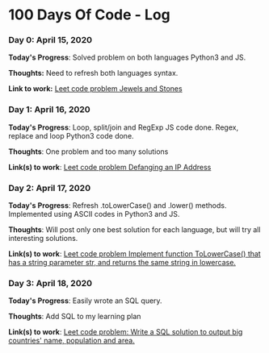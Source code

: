 
# 100 Days Of Code - Log

### Day 0: April 15, 2020

**Today's Progress**: Solved problem on both languages Python3 and JS.

**Thoughts:** Need to refresh both languages syntax.

**Link to work:** [Leet code problem Jewels and Stones](leetcode.com/problems/jewels-and-stones/)

### Day 1: April 16, 2020

**Today's Progress**: Loop, split/join and RegExp JS code done. Regex, replace and loop Python3 code done.

**Thoughts**: One problem and too many solutions

**Link(s) to work**: [Leet code problem Defanging an IP Address](https://leetcode.com/problems/defanging-an-ip-address/)

### Day 2: April 17, 2020

**Today's Progress**: Refresh .toLowerCase() and .lower() methods. Implemented using ASCII codes in Python3 and JS.

**Thoughts**: Will post only one best solution for each language, but will try all interesting solutions.

**Link(s) to work**: [Leet code problem Implement function ToLowerCase() that has a string parameter str, and returns the same string in lowercase.](https://leetcode.com/problems/to-lower-case/)

### Day 3: April 18, 2020

**Today's Progress**: Easily wrote an SQL query. 

**Thoughts**: Add SQL to my learning plan

**Link(s) to work**: [Leet code problem: Write a SQL solution to output big countries' name, population and area.](https://leetcode.com/problems/big-countries/)